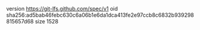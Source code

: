 version https://git-lfs.github.com/spec/v1
oid sha256:ad5bab46febc630c6a06b1e6da1dca413fe2e97ccb8c6832b939298815657d68
size 1528
